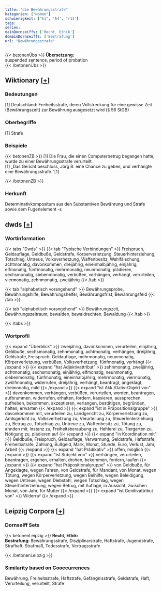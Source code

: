 ```yaml
---
title: "die Bewährungsstrafe"
kategorien: ["Nomen"]
schwierigkeit: ["k1", "h4", "r13"]
tags:
series:
mainDornseiffs: ['Recht, Ethik']
domainDornseiffs: ['Bestrafung']
url: "Bewährungsstrafe"
---
```


{{< betonenÜbs >}}
**Übersetzung:**  
suspended sentence, period of probation  
{{< /betonenÜbs >}}

## Wiktionary [[+](https://de.wiktionary.org/wiki/Bewährungsstrafe)]

### Bedeutungen
[1] Deutschland: Freiheitsstrafe, deren Vollstreckung für eine gewisse Zeit (Bewährungszeit) zur Bewährung ausgesetzt wird (§ 56 StGB)  

### Oberbegriffe
[1] Strafe  

### Beispiele
{{< betonenZB >}}
[1] Die Frau, die einen Computerbetrug begangen hatte, wurde zu einer Bewährungsstrafe verurteilt.  
[1] „Das Gericht beschloss, Jörg B. eine Chance zu geben, und verhängte eine Bewährungsstrafe.“[1]  

{{< /betonenZB >}}
### Herkunft
Determinativkompositum aus den Substantiven Bewährung und Strafe sowie dem Fugenelement -s  



## dwds [[+](https://www.dwds.de/wb/Bewährungsstrafe)]

### Wortinformation
{{< tabs "Dwds" >}}
{{< tab "Typische Verbindungen" >}}
Freispruch, Geldauflage, Geldbuße, Geldstrafe, Körperverletzung, Steuerhinterziehung, Totschlag, Untreue, Volksverhetzung, Waffenbesitz, Wahlfälschung, achtmonatig, davonkommen, dreijährig, eineinhalbjährig, einjährig, elfmonatig, fünfmonatig, mehrmonatig, neunmonatig, plädieren, sechsmonatig, siebenmonatig, verbüßen, verhängen, verhängt, verurteilen, viermonatig, zehnmonatig, zweijährig
{{< /tab >}}

{{< tab "alphabetisch vorangehend" >}}
Bewährungsprobe, Bewährungshilfe, Bewährungshelfer, Bewährungsfrist, Bewährungsfeld
{{< /tab >}}

{{< tab "alphabetisch vorangehend" >}}
Bewährungszeit, Bewährungszeitraum, bewalden, bewaldrechten, Bewaldung
{{< /tab >}}

{{< /tabs >}}

### Wortprofil
{{< expand "Überblick" >}} zweijährig, davonkommen, verurteilen, einjährig, Geldbuße, sechsmonatig, zehnmonatig, achtmonatig, verhängen, dreijährig, Geldstrafe, Freispruch, Geldauflage, mehrmonatig, neunmonatig, Körperverletzung, verbüßen, Volksverhetzung, fünfmonatig, verhängt {{< /expand >}}
{{< expand "hat Adjektivattribut" >}} zehnmonatig, zweijährig, achtmonatig, sechsmonatig, einjährig, elfmonatig, neunmonatig, siebenmonatig, fünfmonatig, eineinhalbjährig, mehrmonatig, viermonatig, zwölfmonatig, widerrufen, dreijährig, verhängt, beantragt, angeklagt, dreimonatig, mild {{< /expand >}}
{{< expand "ist Akk./Dativ-Objekt von" >}} davonkommen, verhängen, verbüßen, verurteilen, worden, beantragen, aufbrummen, widerrufen, erhalten, fordern, kassieren, aussprechen, aufheben, bekommen, akzeptieren, verlangen, bestätigen, begründen, halten, erwarten {{< /expand >}}
{{< expand "ist in Präpositionalgruppe" >}} davonkommen mit, verurteilen zu, Landgericht zu, Körperverletzung zu, Amtsgericht zu, Volksverhetzung zu, Verurteilung zu, Steuerhinterziehung zu, Betrug zu, Totschlag zu, Untreue zu, Waffenbesitz zu, Tötung zu, ahnden mit, Instanz zu, Freiheitsberaubung zu, Hehlerei zu, Tiergarten zu, Nötigung zu, plädieren auf {{< /expand >}}
{{< expand "in Koordination mit" >}} Geldbuße, Freispruch, Geldauflage, Verwarnung, Geldstrafe, Haftstrafe, Freiheitsstrafe, Zahlung, Bußgeld, Mark, Monat, Stunde, Euro, Verlust, Jahr, Arbeit {{< /expand >}}
{{< expand "hat Prädikativ" >}} offen, möglich {{< /expand >}}
{{< expand "ist Subjekt von" >}} verhängen, verurteilen, beantragen, ergehen, erhalten, drohen, bekommen, fordern, laufen {{< /expand >}}
{{< expand "hat Präpositionalgruppe" >}} von Geldbuße, für Angeklagte, wegen Fahren, von Geldstrafe, für Mandant, von Monat, wegen Tötung, wegen Körperverletzung, wegen Beihilfe, wegen Beleidigung, wegen Untreue, wegen Diebstahl, wegen Totschlag, wegen Steuerhinterziehung, wegen Betrug, mit Auflage, in Aussicht, zwischen Monat, von Jahr, für Mutter {{< /expand >}}
{{< expand "ist Genitivattribut von" >}} Widerruf {{< /expand >}}

## Leipzig Corpora [[+](https://corpora.uni-leipzig.de/en/res?word=Bewährungsstrafe&corpusId=deu_newscrawl-public_2018)]

### Dornseiff Sets
{{< betonenLeipzig >}}
**Recht, Ethik:**  
**Bestrafung:** Bewährungsstrafe, Disziplinarstrafe, Haftstrafe, Jugendstrafe, Strafhaft, Strafmaß, Todesstrafe, Vertragsstrafe  

{{< /betonenLeipzig >}}

### Similarity based on Cooccurrences
Bewährung, Freiheitsstrafe, Haftstrafe, Gefängnisstrafe, Geldstrafe, Haft, Verurteilung, verurteilt, Strafe

